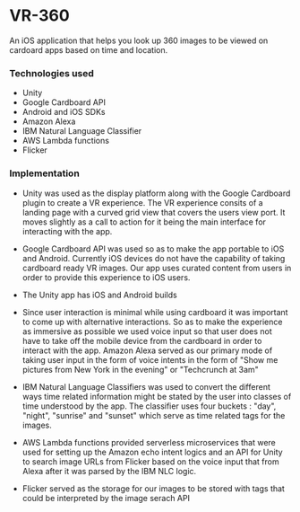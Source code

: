 # VR-360

An iOS application that helps you look up 360 images to be viewed on cardoard apps based on time and location.

### Technologies used

* Unity
* Google Cardboard API
* Android and iOS SDKs
* Amazon Alexa
* IBM Natural Language Classifier
* AWS Lambda functions
* Flicker

### Implementation

- Unity was used as the display platform along with the Google Cardboard plugin to create a VR experience. The VR experience consits of a
landing page with a curved grid view that covers the users view port. It moves slightly as a call to action for it being the main interface
for interacting with the app.

- Google Cardboard API was used so as to make the app portable to iOS and Android. Currently iOS devices do not have the capability of taking
cardboard ready VR images. Our app uses curated content from users in order to provide this experience to iOS users. 

- The Unity app has iOS and Android builds

- Since user interaction is minimal while using cardboard it was important to come up with alternative interactions. So as to make the
experience as immersive as possible we used voice input so that user does not have to take off the mobile device from the cardboard in order
to interact with the app. Amazon Alexa served as our primary mode of taking user input in the form of voice intents in the form of
"Show me pictures from New York in the evening" or "Techcrunch at 3am"

- IBM Natural Language Classifiers was used to convert the different ways time related information might be stated by the user into classes
of time understood by the app. The classifier uses four buckets : "day", "night", "sunrise" and "sunset" which serve as time related tags 
for the images.

- AWS Lambda functions provided serverless microservices that were used for setting up the Amazon echo intent logics and an API for Unity to
search image URLs from Flicker based on the voice input that from Alexa after it was parsed by the IBM NLC logic.

- Flicker served as the storage for our images to be stored with tags that could be interpreted by the image serach API

